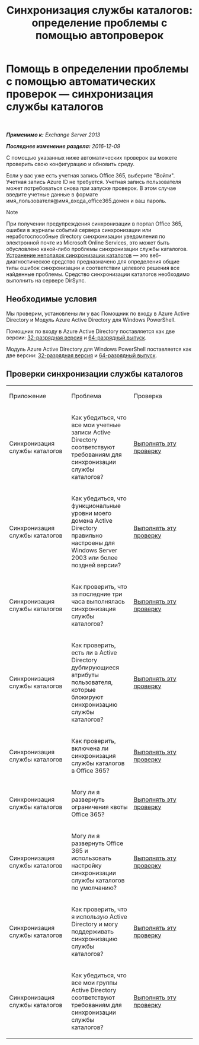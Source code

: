 ﻿---
title: 'Синхронизация службы каталогов: определение проблемы с помощью автопроверок'
TOCTitle: Помощь в определении проблемы с помощью автоматических проверок — синхронизация службы каталогов
ms:assetid: e6ea900a-c382-444c-a8ce-54d392bfeca3
ms:mtpsurl: https://technet.microsoft.com/ru-ru/library/Dn793977(v=EXCHG.150)
ms:contentKeyID: 62633054
ms.date: 05/22/2018
mtps_version: v=EXCHG.150
ms.translationtype: MT
---

# Помощь в определении проблемы с помощью автоматических проверок — синхронизация службы каталогов

 

_**Применимо к:** Exchange Server 2013_

_**Последнее изменение раздела:** 2016-12-09_

С помощью указанных ниже автоматических проверок вы можете проверить свою конфигурацию и обновить среду.

Если у вас уже есть учетная запись Office 365, выберите "Войти". Учетная запись Azure ID не требуется. Учетная запись пользователя может потребоваться снова при запуске проверок. В этом случае введите учетные данные в формате имя\_пользователя@имя\_входа\_office365.домен и ваш пароль.

> [!NOTE]  
> При получении предупреждения синхронизации в портал Office 365, ошибки в журналы событий сервера синхронизации или неработоспособные directory синхронизации уведомления по электронной почте из Microsoft Online Services, это может быть обусловлено какой-либо проблемы синхронизации службы каталогов. <a href="https://aka.ms/dsup">Устранение неполадок синхронизации каталогов</a> — это веб-диагностическое средство предназначено для определения общие типы ошибок синхронизации и соответствии целевого решения все найденные проблемы. Средство синхронизации каталогов необходимо выполнить на сервере DirSync.


## Необходимые условия

Мы проверим, установлены ли у вас Помощник по входу в Azure Active Directory и Модуль Azure Active Directory для Windows PowerShell.

Помощник по входу в Azure Active Directory поставляется как две версии: [32-разрядная версия](https://go.microsoft.com/fwlink/?linkid=286261) и [64-разрядный выпуск](https://go.microsoft.com/fwlink/?linkid=286262).

Модуль Azure Active Directory для Windows PowerShell поставляется как две версии: [32-разрядная версия](https://go.microsoft.com/fwlink/?linkid=286258) и [64-разрядный выпуск](https://go.microsoft.com/fwlink/?linkid=286259).

## Проверки синхронизации службы каталогов


<table>
<colgroup>
<col style="width: 33%" />
<col style="width: 33%" />
<col style="width: 33%" />
</colgroup>
<tbody>
<tr class="odd">
<td><p>Приложение</p></td>
<td><p>Проблема</p></td>
<td><p>Проверка</p></td>
</tr>
<tr class="even">
<td><p>Синхронизация службы каталогов</p></td>
<td><p>Как убедиться, что все мои учетные записи Active Directory соответствуют требованиям для синхронизации службы каталогов?</p></td>
<td><p><a href="https://go.microsoft.com/?linkid=9834884">Выполнять эту проверку</a></p></td>
</tr>
<tr class="odd">
<td><p>Синхронизация службы каталогов</p></td>
<td><p>Как убедиться, что функциональные уровни моего домена Active Directory правильно настроены для Windows Server 2003 или более поздней версии?</p></td>
<td><p><a href="https://go.microsoft.com/?linkid=9834876">Выполнять эту проверку</a></p></td>
</tr>
<tr class="even">
<td><p>Синхронизация службы каталогов</p></td>
<td><p>Как проверить, что за последние три часа выполнялась синхронизация службы каталогов?</p></td>
<td><p><a href="https://go.microsoft.com/?linkid=9834887">Выполнять эту проверку</a></p></td>
</tr>
<tr class="odd">
<td><p>Синхронизация службы каталогов</p></td>
<td><p>Как проверить, есть ли в Active Directory дублирующиеся атрибуты пользователя, которые блокируют синхронизацию службы каталогов?</p></td>
<td><p><a href="https://go.microsoft.com/?linkid=9834883">Выполнять эту проверку</a></p></td>
</tr>
<tr class="even">
<td><p>Синхронизация службы каталогов</p></td>
<td><p>Как проверить, включена ли синхронизация службы каталогов в Office 365?</p></td>
<td><p><a href="https://go.microsoft.com/?linkid=9834887">Выполнять эту проверку</a></p></td>
</tr>
<tr class="odd">
<td><p>Синхронизация службы каталогов</p></td>
<td><p>Могу ли я развернуть ограничения квоты Office 365?</p></td>
<td><p><a href="https://go.microsoft.com/?linkid=9834920">Выполнять эту проверку</a></p></td>
</tr>
<tr class="even">
<td><p>Синхронизация службы каталогов</p></td>
<td><p>Могу ли я развернуть Office 365 и использовать настройку синхронизации службы каталогов по умолчанию?</p></td>
<td><p><a href="https://go.microsoft.com/?linkid=9834876">Выполнять эту проверку</a></p></td>
</tr>
<tr class="odd">
<td><p>Синхронизация службы каталогов</p></td>
<td><p>Как проверить, что я использую Active Directory и могу поддерживать синхронизацию службы каталогов?</p></td>
<td><p><a href="https://go.microsoft.com/?linkid=9834886">Выполнять эту проверку</a></p></td>
</tr>
<tr class="even">
<td><p>Синхронизация службы каталогов</p></td>
<td><p>Как убедиться, что все мои группы Active Directory соответствуют требованиям для синхронизации службы каталогов?</p></td>
<td><p><a href="https://go.microsoft.com/?linkid=9834913">Выполнять эту проверку</a></p></td>
</tr>
</tbody>
</table>

